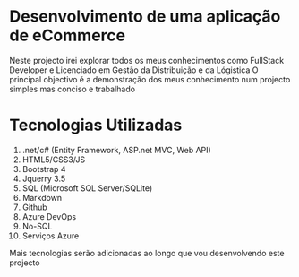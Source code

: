 # Desenvolvimento de uma aplicação de eCommerce

Neste projecto irei explorar todos os meus conhecimentos como FullStack Developer e Licenciado em Gestão da Distribuição e da Lógistica
O principal objectivo é a demonstração dos meus conhecimento num projecto simples mas conciso e trabalhado

# Tecnologias Utilizadas

1. .net/c# (Entity Framework, ASP.net MVC, Web API)
2. HTML5/CSS3/JS
3. Bootstrap 4
4. Jquerry 3.5
5. SQL (Microsoft SQL Server/SQLite)
6. Markdown
7. Github
8. Azure DevOps
9. No-SQL
10. Serviços Azure

Mais tecnologias serão adicionadas ao longo que vou desenvolvendo este projecto
